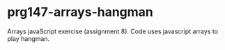 # prg147-arrays-hangman
Arrays javaScript exercise (assignment 8). Code uses javascript arrays to play hangman.
